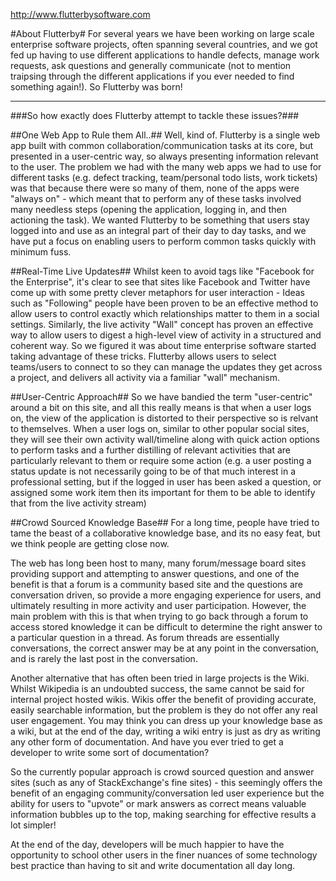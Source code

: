 http://www.flutterbysoftware.com

#About Flutterby#
For several years we have been working on large scale enterprise software projects, often spanning several countries, and we got fed up having to use different applications to handle defects, manage work requests, ask questions and generally communicate (not to mention traipsing through the different applications if you ever needed to find something again!). So Flutterby was born!

*******************************************


###So how exactly does Flutterby attempt to tackle these issues?###
 

##One Web App to Rule them All..##
Well, kind of. Flutterby is a single web app built with common collaboration/communication tasks at its core, but presented in a user-centric way, so always presenting information relevant to the user. The problem we had with the many web apps we had to use for different tasks (e.g. defect tracking, team/personal todo lists, work tickets) was that because there were so many of them, none of the apps were "always on" - which meant that to perform any of these tasks involved many needless steps (opening the application, logging in, and then actioning the task). We wanted Flutterby to be something that users stay logged into and use as an integral part of their day to day tasks, and we have put a focus on enabling users to perform common tasks quickly with minimum fuss.

 

##Real-Time Live Updates##
Whilst keen to avoid tags like "Facebook for the Enterprise", it's clear to see that sites like Facebook and Twitter have come up with some pretty clever metaphors for user interaction - Ideas such as "Following" people have been proven to be an effective method to allow users to control exactly which relationships matter to them in a social settings. Similarly, the live activity "Wall" concept has proven an effective way to allow users to digest a high-level view of activity in a structured and coherent way. So we figured it was about time enterprise software started taking advantage of these tricks. Flutterby allows users to select teams/users to connect to so they can manage the updates they get across a project, and delivers all activity via a familiar "wall" mechanism.

 

##User-Centric Approach##
So we have bandied the term "user-centric" around a bit on this site, and all this really means is that when a user logs on, the view of the application is distorted to their perspective so is relvant to themselves. When a user logs on, similar to other popular social sites, they will see their own activity wall/timeline along with quick action options to perform tasks and a further distilling of relevant activities that are particularly relevant to them or require some action (e.g. a user posting a status update is not necessarily going to be of that much interest in a professional setting, but if the logged in user has been asked a question, or assigned some work item then its important for them to be able to identify that from the live activity stream)

 

##Crowd Sourced Knowledge Base##
For a long time, people have tried to tame the beast of a collaborative knowledge base, and its no easy feat, but we think people are getting close now.

The web has long been host to many, many forum/message board sites providing support and attempting to answer questions, and one of the benefit is that a forum is a community based site and the questions are conversation driven, so provide a more engaging experience for users, and ultimately resulting in more activity and user participation. However, the main problem with this is that when trying to go back through a forum to access stored knowledge it can be difficult to determine the right answer to a particular question in a thread. As forum threads are essentially conversations, the correct answer may be at any point in the conversation, and is rarely the last post in the conversation.

Another alternative that has often been tried in large projects is the Wiki. Whilst Wikipedia is an undoubted success, the same cannot be said for internal project hosted wikis. Wikis offer the benefit of providing accurate, easily searchable information, but the problem is they do not offer any real user engagement. You may think you can dress up your knowledge base as a wiki, but at the end of the day, writing a wiki entry is just as dry as writing any other form of documentation. And have you ever tried to get a developer to write some sort of documentation?

So the currently popular approach is crowd sourced question and answer sites (such as any of StackExchange's fine sites) - this seemingly offers the benefit of an engaging community/conversation led user experience but the ability for users to "upvote" or mark answers as correct means valuable information bubbles up to the top, making searching for effective results a lot simpler!

At the end of the day, developers will be much happier to have the opportunity to school other users in the finer nuances of some technology best practice than having to sit and write documentation all day long.